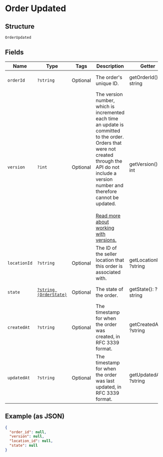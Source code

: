 
# Order Updated

## Structure

`OrderUpdated`

## Fields

| Name | Type | Tags | Description | Getter | Setter |
|  --- | --- | --- | --- | --- | --- |
| `orderId` | `?string` | Optional | The order's unique ID. | getOrderId(): ?string | setOrderId(?string orderId): void |
| `version` | `?int` | Optional | The version number, which is incremented each time an update is committed to the order.<br>Orders that were not created through the API do not include a version number and<br>therefore cannot be updated.<br><br>[Read more about working with versions.](https://developer.squareup.com/docs/orders-api/manage-orders/update-orders) | getVersion(): ?int | setVersion(?int version): void |
| `locationId` | `?string` | Optional | The ID of the seller location that this order is associated with. | getLocationId(): ?string | setLocationId(?string locationId): void |
| `state` | [`?string (OrderState)`](../../doc/models/order-state.md) | Optional | The state of the order. | getState(): ?string | setState(?string state): void |
| `createdAt` | `?string` | Optional | The timestamp for when the order was created, in RFC 3339 format. | getCreatedAt(): ?string | setCreatedAt(?string createdAt): void |
| `updatedAt` | `?string` | Optional | The timestamp for when the order was last updated, in RFC 3339 format. | getUpdatedAt(): ?string | setUpdatedAt(?string updatedAt): void |

## Example (as JSON)

```json
{
  "order_id": null,
  "version": null,
  "location_id": null,
  "state": null
}
```

